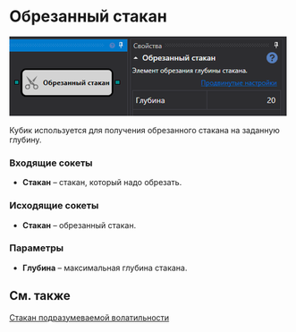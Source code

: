 # Обрезанный стакан

![Designer MarketDepthTruncateDiagramElement 00](../../../../../../images/designer_marketdepthtruncatediagramelement_00.png)

Кубик используется для получения обрезанного стакана на заданную глубину.

### Входящие сокеты

- **Стакан** – стакан, который надо обрезать.

### Исходящие сокеты

- **Стакан** – обрезанный стакан.

### Параметры

- **Глубина** – максимальная глубина стакана.

## См. также

[Стакан подразумеваемой волатильности](../options/iv_book.md)
